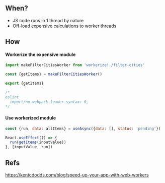## When?
- JS code runs in 1 thread by nature
- Off-load expensive calculations to worker threads

## How
#### Workerize the expensive module
```js
import makeFilterCitiesWorker from 'workerize!./filter-cities'

const {getItems} = makeFilterCitiesWorker()

export {getItems}

/*
eslint
  import/no-webpack-loader-syntax: 0,
*/
```
#### Use workerized module
```js
const {run, data: allItems} = useAsync({data: [], status: 'pending'})

React.useEffect(() => {
  run(getItems(inputValue))
}, [inputValue, run])
```

## Refs
https://kentcdodds.com/blog/speed-up-your-app-with-web-workers
